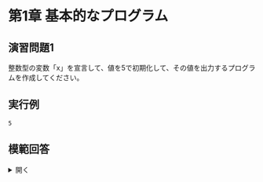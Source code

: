 # 第1章 基本的なプログラム

## 演習問題1

整数型の変数「x」を宣言して、値を5で初期化して、その値を出力するプログラムを作成してください。

## 実行例

```
5
```

## 模範回答
<details>
<summary>開く</summary>

```c
#include <stdio.h>

int main() {
  int x = 5;
  printf("%d\n", x);
  return 0;
}
```

</details>